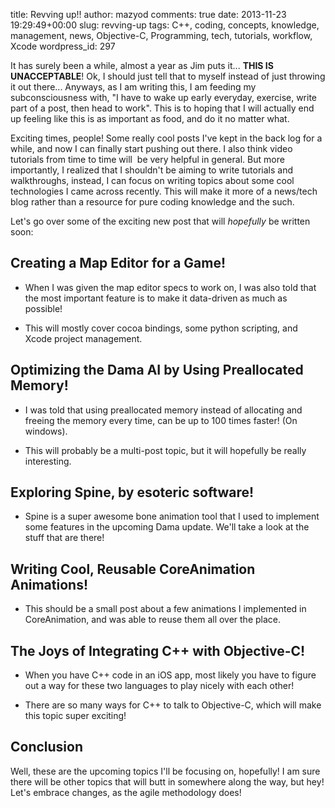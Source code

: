 title: Revving up!!
author: mazyod
comments: true
date: 2013-11-23 19:29:49+00:00
slug: revving-up
tags: C++, coding, concepts, knowledge, management, news, Objective-C, Programming, tech, tutorials, workflow, Xcode
wordpress_id: 297

It has surely been a while, almost a year as Jim puts it... **THIS IS UNACCEPTABLE**! Ok, I should just tell that to myself instead of just throwing it out there...
Anyways, as I am writing this, I am feeding my subconsciousness with, "I have to wake up early everyday, exercise, write part of a post, then head to work". This is to hoping that I will actually end up feeling like this is as important as food, and do it no matter what.

Exciting times, people! Some really cool posts I've kept in the back log for a while, and now I can finally start pushing out there. I also think video tutorials from time to time will  be very helpful in general. But more importantly, I realized that I shouldn't be aiming to write tutorials and walkthroughs, instead, I can focus on writing topics about some cool technologies I came across recently. This will make it more of a news/tech blog rather than a resource for pure coding knowledge and the such.

Let's go over some of the exciting new post that will _hopefully_ be written soon:

## Creating a Map Editor for a Game!

+ When I was given the map editor specs to work on, I was also told that the most important feature is to make it data-driven as much as possible!

+ This will mostly cover cocoa bindings, some python scripting, and Xcode project management.

## Optimizing the Dama AI by Using Preallocated Memory!

+ I was told that using preallocated memory instead of allocating and freeing the memory every time, can be up to 100 times faster! (On windows).

+ This will probably be a multi-post topic, but it will hopefully be really interesting.

## Exploring Spine, by esoteric software!

+ Spine is a super awesome bone animation tool that I used to implement some features in the upcoming Dama update. We'll take a look at the stuff that are there!

## Writing Cool, Reusable CoreAnimation Animations!

+ This should be a small post about a few animations I implemented in CoreAnimation, and was able to reuse them all over the place.
	
## The Joys of Integrating C++ with Objective-C!

+ When you have C++ code in an iOS app, most likely you have to figure out a way for these two languages to play nicely with each other!

+ There are so many ways for C++ to talk to Objective-C, which will make this topic super exciting!

## Conclusion

Well, these are the upcoming topics I'll be focusing on, hopefully! I am sure there will be other topics that will butt in somewhere along the way, but hey! Let's embrace changes, as the agile methodology does!
